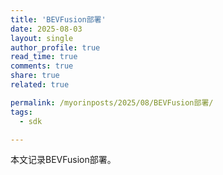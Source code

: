 ```yaml
---
title: 'BEVFusion部署'
date: 2025-08-03
layout: single
author_profile: true
read_time: true
comments: true
share: true
related: true

permalink: /myorinposts/2025/08/BEVFusion部署/
tags:
  - sdk

---
```



本文记录BEVFusion部署。   

